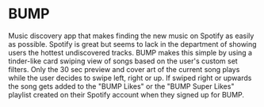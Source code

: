 # BUMP

Music discovery app that makes finding the new music on Spotify as easily as possible. Spotify is great but seems to lack in the department of showing users the hottest undiscovered tracks. BUMP makes this simple by using a tinder-like card swiping view of songs based on the user's custom set filters. Only the 30 sec preview and cover art of the current song plays while the user decides to swipe left, right or up. If swiped right or upwards the song gets added to the "BUMP Likes" or the "BUMP Super Likes" playlist created on their Spotify account when they signed up for BUMP.
